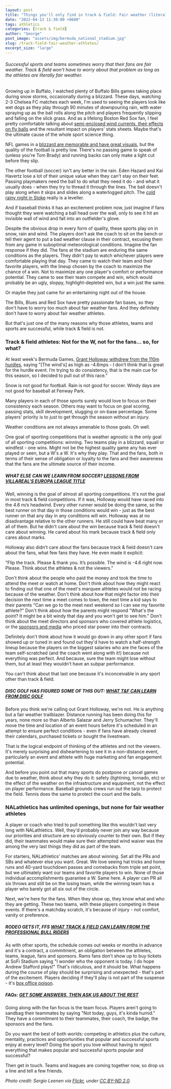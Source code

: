 ```yaml
---
layout: post
title: "Things you'll only find in track & field: Fair weather (literally) athletes"
date: "2022-04-13 11:30:00 +0600"
tags: athletics
categories: [track & field]
author: "George"
post_image: "assets/img/bermuda_national_stadium.jpg"
slug: /track-field-fair-weather-athletes/
excerpt_size: "large"
---
```


<h6>Successful sports and teams sometimes worry that their fans are fair weather. Track & field won't have to worry about that problem as long as the athletes are literally fair weather.</h6>

Growing up in Buffalo, I watched plenty of Buffalo Bills games taking place during snow storms, occasionally during a blizzard. These days, watching 2-3 Chelsea FC matches each week, I'm used to seeing the players look like wet dogs as they play through 90 minutes of downpouring rain, with water spraying up as the ball rolls along the pitch and players frequently slipping and falling on the slick grass. And as a lifelong Boston Red Sox fan, I feel pretty comfortable talking about [semi-enclosed wind currents, their effects on fly balls](https://www.courant.com/news/connecticut/hc-xpm-1999-07-12-9907120135-story.html) and the resultant impact on players' stats sheets. Maybe that's the ultimate cause of the whole sport science thing.

NFL games in a [blizzard are memorable and have great visuals](https://www.shutterstock.com/blog/sad-sports-buffalo), but the quality of the football is pretty low. There's no passing game to speak of (unless you're Tom Brady) and running backs can only make a light cut before they slip.

The other football (soccer) isn't any better in the rain. Eden Hazard and Kai Havertz lose a lot of their unique value when they can't stay on their feet. Passing playmakers need the ball to do what they need it do - and what it usually does - when they try to thread it through the lines. The ball doesn't play along when it skips and slides along a waterlogged pitch. The [cold rainy night in Stoke](https://www.goal.com/en/news/what-does-can-they-do-it-on-a-cold-rainy-night-in-stoke-mean/1f7alegnrwfr01i5vj34vak59k) really is a leveller.

And if baseball thinks it has an excitement problem now, just imagine if fans thought they were watching a ball head over the wall, only to see it hit an invisible wall of wind and fall into an outfielder's glove.

Despite the obvious drop in every form of quality, these sports play on in snow, rain and wind. The players don't ask the coach to sit on the bench or tell their agent to put a bad weather clause in their contract, excusing them from any game in suboptimal meteorological conditions. Imagine the fan response if they did. The fans at the stadium are enduring the same conditions as the players. They didn't pay to watch whichever players were comfortable playing that day. They came to watch their team and their favorite players, with the lineup chosen by the coach to maximize the chance of a win. Not to maximize any one player's comfort or performance potential. They came to see their team compete and win, which would probably be an ugly, sloppy, highlight-depleted win, but a win just the same.

Or maybe they just came for an entertaining night out of the house.

The Bills, Blues and Red Sox have pretty passionate fan bases, so they don't have to worry too much about fair weather fans. And they definitely don't have to worry about fair weather athletes.

But that's just one of the many reasons why those athletes, teams and sports are successful, while track & field is not.

### Track & field athletes: Not for the W, not for the fans... so, for what?

At least week's Bermuda Games, [Grant Holloway withdrew from the 110m hurdles](https://www.insidethegames.biz/articles/1121749/wind-readings-records-holloway-edwards), saying "[The wind's] as high as -4.6mps - I don’t think that is great for the hurdle event. I’m trying to do consistency, that is the main cue for this season, so I decided to pull out of this race."

Snow is not good for football. Rain is not good for soccer. Windy days are not good for baseball at Fenway Park.

Many players in each of those sports surely would love to focus on their consistency each season. Others may want to focus on goal scoring, passing stats, skill development, slugging or on-base percentage. Some players' priority is to just to get through the season without an injury.

Weather conditions are not always amenable to those goals. Oh well.

One goal of sporting competitions that is weather agnostic is the only goal of all sporting competitions: winning. Two teams play in a blizzard, squall or windfest - one wins. Might not be the highest quality game any has ever played or seen, but a W's a W. It's why they play. That and the fans, both in terms of their sense of obligation or loyalty to the fans and their awareness that the fans are the ultimate source of their income.

##### WHAT ELSE CAN WE LEARN FROM SOCCER? [LESSONS FROM VILLAREAL'S EUROPA LEAGUE TITLE](https://nalathletics.com/blog/2021/05/27/track-and-field-lessons-learned-villareal-europa-league)

Well, winning is the goal of almost all sporting competitions. It's not the goal in most track & field competitions. If it was, Holloway would have raced into the 4.6 m/s headwind. Every other runner would be doing the same, so the best runner on that day in those conditions would win - just as the best runner on that any day in any conditions will win. Holloway was at no disadvantage relative to the other runners. He still could have beat many or all of them. But he didn't care about the win because track & field doesn't care about winning. He cared about his mark because track & field only cares about marks.

Holloway also didn't care about the fans because track & field doesn't care about the fans, what few fans they have. He even made it explicit:

"Flip the track. Please & thank you. It’s possible. The wind is -4.6 right now. Please. Think about the athletes & not the viewers."

Don't think about the people who paid the money and took the time to attend the meet or watch at home. Don't think about how they might react to finding out that one of the meet's marquee athletes would not be racing because of the weather. Don't think about how that might factor into their decision the next time a meet comes to town, the next time a kid says to their parents "Can we go to the meet next weekend so I can see my favorite athlete?" Don't think about how the parents might respond "What's the point? It might be a bit windy that day and you won't get to see him." Don't think about the meet directors and sponsors who covered athlete logistics, or the [sponsors and media](https://nalathletics.com/blog/2021/03/10/what-do-track-field-sponsors-expect-return) who priced star power into their contracts.

Definitely don't think about how it would go down in any other sport if fans showed up or tuned in and found out they'd have to watch a half-strength lineup because the players on the biggest salaries who are the faces of the team self-scratched (and the coach went along with it!) because not everything was perfect. And because, sure the team might lose without them, but at least they wouldn't have an subpar performance.

You can't think about that last one because it's inconceivable in any sport other than track & field.

##### DISC GOLF HAS FIGURED SOME OF THIS OUT: [WHAT T&F CAN LEARN FROM DISC GOLF](https://nalathletics.com/blog/2021/03/03/track-field-vs-disc-golf)

Before you think we're calling out Grant Holloway, we're not. He is anything but a fair weather trailblazer. Distance running has been doing this for years, none more so than Alberto Salazar and Jerry Schumacher. They'll move the time and location of an event hours before it's scheduled in an attempt to ensure perfect conditions - even if fans have already cleared their calendars, purchased tickets or bought the livestream.

That is the logical endpoint of thinking of the athletes and not the viewers. It's merely surprising and disheartening to see it in a non-distance event, particularly an event and athlete with huge marketing and fan engagement potential.

And before you point out that many sports do postpone or cancel games due to weather, think about why they do it: safety (lightning, tornado, etc) or the effect of the weather on the infrastructure and equipment, not the effect on player performance. Baseball grounds crews run out the tarp to protect the field. Tennis does the same to protect the court and the balls.

### NALathletics has unlimited openings, but none for fair weather athletes

A player or coach who tried to pull something like this wouldn't last very long with NALathletics. Well, they'd probably never join any way because our priorities and structure are so obviously counter to their own. But if they did, their teammates would make sure their attempted wind waiver was the among the very last things they did as part of the team.

For starters, NALathletics' matches are about winning. Set all the PRs and SBs and whatever else you want. Great. We love seeing hat tricks and home runs and 40-yard touchdown passes and comebacks from triple set point, but we ultimately want our teams and favorite players to win. None of those individual accomplishments guarantee a W. Same here. A player can PR all six throws and still be on the losing team, while the winning team has a player who barely got all six out of the circle.

Next, we're here for the fans. When they show up, they know what and who they are getting. These two teams, with these players competing in these events. If there's a matchday scratch, it's because of injury - not comfort, vanity or preference.

##### RODEO GETS IT, FFS [WHAT TRACK & FIELD CAN LEARN FROM THE PROFESSIONAL BULL RIDERS](https://nalathletics.com/blog/2022/01/07/track-field-learn-rodeo-professional-bull-riders)

As with other sports, the schedule comes out weeks or months in advance and it's a contract, a commitment, an obligation between the athletes, teams, league, fans and sponsors. Rams fans don't show up to buy tickets at SoFi Stadium saying "I wonder who the opponent is today. I do hope Andrew Stafford plays!" That's ridiculous, and it should be. What happens during the course of play should be surprising and unexpected - that's part of the excitement. Players deciding if they'll play is not part of the suspense - it's [box office poison](https://www.youtube.com/watch?v=bKmadR4Ye54).

##### FAQs: [GET SOME ANSWERS, THEN ASK US ABOUT THE REST](https://nalathletics.com/faq)

Going along with the fan focus is the team focus. Players aren't going to sandbag their teammates by saying "Not today, guys, it's kinda humid." They have a commitment to their teammates, their coach, the badge, the sponsors and the fans.

Do you want the best of both worlds: competing in athletics plus the culture, mentality, practices and opportunities that popular and successful sports enjoy at every level? Doing the sport you love without having to reject everything that makes popular and successful sports popular and successful?

Then get in touch. Teams and leagues are coming together now, so drop us a line and tell a few friends.

<em>Photo credit: Sergio Leenen via [Flickr](https://flic.kr/p/6Qjm7h), under [CC BY-ND 2.0](https://creativecommons.org/licenses/by-nd/2.0/).</em>
